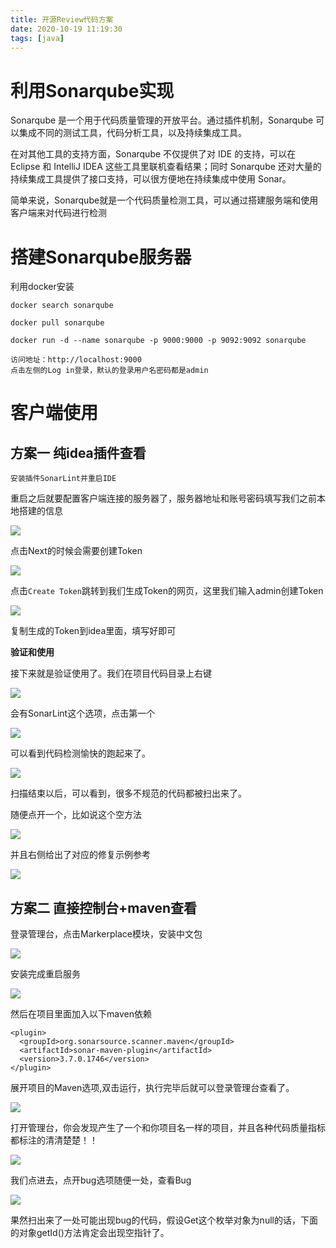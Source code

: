 ```yaml
---
title: 开源Review代码方案
date: 2020-10-19 11:19:30
tags: [java]
---
```


# 利用**Sonarqube**实现 

Sonarqube 是一个用于代码质量管理的开放平台。通过插件机制，Sonarqube 可以集成不同的测试工具，代码分析工具，以及持续集成工具。

在对其他工具的支持方面，Sonarqube 不仅提供了对 IDE 的支持，可以在 Eclipse 和 IntelliJ IDEA 这些工具里联机查看结果；同时 Sonarqube 还对大量的持续集成工具提供了接口支持，可以很方便地在持续集成中使用 Sonar。

简单来说，Sonarqube就是一个代码质量检测工具，可以通过搭建服务端和使用客户端来对代码进行检测

<!--more-->

# **搭建Sonarqube服务器**

利用docker安装

```
docker search sonarqube

docker pull sonarqube

docker run -d --name sonarqube -p 9000:9000 -p 9092:9092 sonarqube

访问地址：http://localhost:9000
点击左侧的Log in登录，默认的登录用户名密码都是admin
```

# 客户端使用

## 方案一 纯idea插件查看

```
安装插件SonarLint并重启IDE
```

重启之后就要配置客户端连接的服务器了，服务器地址和账号密码填写我们之前本地搭建的信息

![](/img/2020-10-19/1.jpg)

点击Next的时候会需要创建Token

![](/img/2020-10-19/2.jpg)

点击`Create Token`跳转到我们生成Token的网页，这里我们输入admin创建Token

![](/img/2020-10-19/3.jpg)

复制生成的Token到idea里面，填写好即可

**验证和使用**

接下来就是验证使用了。我们在项目代码目录上右键

![](/img/2020-10-19/4.jpg)

会有SonarLint这个选项，点击第一个

![](/img/2020-10-19/5.jpg)

可以看到代码检测愉快的跑起来了。

![](/img/2020-10-19/6.jpg)

扫描结束以后，可以看到，很多不规范的代码都被扫出来了。

随便点开一个，比如说这个空方法

![](/img/2020-10-19/7.jpg)

并且右侧给出了对应的修复示例参考

![](/img/2020-10-19/8.jpg)

## 方案二 直接控制台+maven查看

登录管理台，点击Markerplace模块，安装中文包

![](/img/2020-10-19/9.jpg)

安装完成重启服务

![](/img/2020-10-19/10.jpg)

然后在项目里面加入以下maven依赖

```
<plugin>
  <groupId>org.sonarsource.scanner.maven</groupId>
  <artifactId>sonar-maven-plugin</artifactId>
  <version>3.7.0.1746</version>
</plugin>
```

展开项目的Maven选项,双击运行，执行完毕后就可以登录管理台查看了。

![](/img/2020-10-19/11.jpg)

打开管理台，你会发现产生了一个和你项目名一样的项目，并且各种代码质量指标都标注的清清楚楚！！

![](/img/2020-10-19/12.jpg)

我们点进去，点开bug选项随便一处，查看Bug

![](/img/2020-10-19/13.jpg)



果然扫出来了一处可能出现bug的代码，假设Get这个枚举对象为null的话，下面的对象getId()方法肯定会出现空指针了。